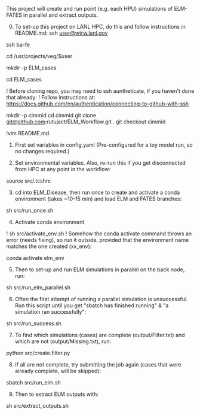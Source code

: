 This project will create and run point (e.g. each HPU) simulations of ELM-FATES in parallel and extract outputs.

0. To set-up this project on LANL HPC, do this and follow instructions in README.md:
ssh user@wtrw.lanl.gov

ssh ba-fe

cd /usr/projects/veg/$user

mkdir -p ELM_cases

cd ELM_cases

! Before cloning repo, you may need to ssh auntheticate, if you haven't done that already:
! Follow instructions at: https://docs.github.com/en/authentication/connecting-to-github-with-ssh

mkdir -p cimmid
cd cimmid
git clone git@github.com:rutujact/ELM_Workflow.git .
git checkout cimmid

!vim README.md

1. First set variables in config.yaml (Pre-configured for a toy model run, so no changes required.)

2. Set environmental variables. Also, re-run this if you get disconnected from HPC at any point in the workflow:

source src/.tcshrc

3. cd into ELM_Disease, then run once to create and activate a conda environment (takes ~10-15 min) and load ELM and FATES branches:

sh src/run_once.sh

4. Activate conda environment

! sh src/activate_env.sh 
! Somehow the conda activate command throws an error (needs fixing), so run it outside, provided that the environment name matches the one created (xx_env):

conda activate elm_env

5. Then to set-up and run ELM simulations in parallel on the back node, run: 

sh src/run_elm_parallel.sh

6. Often the first attempt of running a parallel simulation is unsuccessful. Run this script until you get "sbatch has finished running" & "a simulation ran successfully":

sh src/run_success.sh

7. To find which simulations (cases) are complete (output/Filter.txt) and which are not (output/Missing.txt), run:

python src/create.filter.py

8.  If all are not complete, try submitting the job again (cases that were already complete, will be skipped):

sbatch src/run_elm.sh

9. Then to extract ELM outputs with:

sh src/extract_outputs.sh

